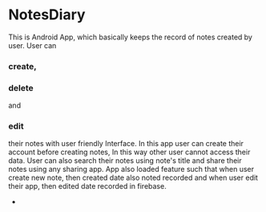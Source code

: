 # NotesDiary

This is Android App, which basically keeps the record of notes created by user.
User can 
### create, 
### delete 
and 
### edit 
their notes with user friendly Interface. 
In this app user can create their account before creating notes, In this way other user cannot access their data.
User can also search their notes using note's title and share their notes using any sharing app.
App also loaded feature such that when user create new note, then created date also noted recorded and when user edit their app, then edited date recorded in firebase.

* 
